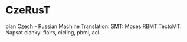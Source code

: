 CzeRusT
=======
plan
Czech - Russian Machine Translation:
SMT: Moses
RBMT:TectoMT. Napsat clanky: flairs, cicling, pbml, acl.

